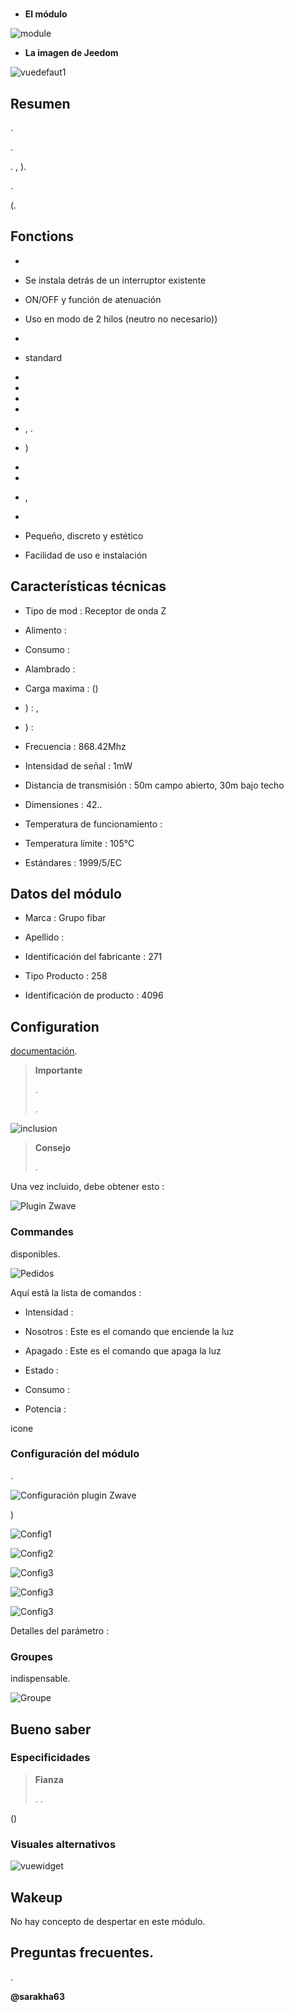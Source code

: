 # 

-   **El módulo**

![module](images/fibaro.fgd212/module.jpg)

-   **La imagen de Jeedom**

![vuedefaut1](images/fibaro.fgd212/vuedefaut1.jpg)

Resumen 
------



.



.





. ,
).



. 

(.

Fonctions
---------

-   

-   Se instala detrás de un interruptor existente

-   ON/OFF y función de atenuación

-   Uso en modo de 2 hilos (neutro no necesario))

-   

-   
    standard

-   

-   

-   

-   

-   ,
    .

-   )

-   
    

-   

-   ,
    

-   

-   Pequeño, discreto y estético

-   Facilidad de uso e instalación

Características técnicas
---------------------------

-   Tipo de mod : Receptor de onda Z

-   Alimento : 

-   Consumo : 

-   Alambrado : 

-   Carga maxima : 
    ()

-   ) : ,
    

-   ) : 

-   Frecuencia : 868.42Mhz

-   Intensidad de señal : 1mW

-   Distancia de transmisión : 50m campo abierto, 30m bajo techo

-   Dimensiones : 42..

-   Temperatura de funcionamiento : 

-   Temperatura límite : 105°C

-   Estándares : 
    1999/5/EC

Datos del módulo
-----------------

-   Marca : Grupo fibar

-   Apellido : 

-   Identificación del fabricante : 271

-   Tipo Producto : 258

-   Identificación de producto : 4096

Configuration
-------------



[documentación](https://doc.jeedom.com/es_ES/plugins/automation%20protocol/openzwave/).

> **Importante**
>
> 
> . 
> 
> .

![inclusion](images/fibaro.fgd212/inclusion.jpg)

> **Consejo**
>
> 
> 
> .

Una vez incluido, debe obtener esto :

![Plugin Zwave](images/fibaro.fgd212/information.jpg)

### Commandes


disponibles.

![Pedidos](images/fibaro.fgd212/commandes.jpg)

Aquí está la lista de comandos :

-   Intensidad : 
    

-   Nosotros : Este es el comando que enciende la luz

-   Apagado : Este es el comando que apaga la luz

-   Estado : 
    

-   Consumo : 
    

-   Potencia : 
    


icone

### Configuración del módulo



.

![Configuración plugin Zwave](images/plugin/bouton_configuration.jpg)


)

![Config1](images/fibaro.fgd212/config1.jpg)

![Config2](images/fibaro.fgd212/config2.jpg)

![Config3](images/fibaro.fgd212/config3.jpg)

![Config3](images/fibaro.fgd212/config4.jpg)

![Config3](images/fibaro.fgd212/config5.jpg)

Detalles del parámetro :



### Groupes


indispensable.

![Groupe](images/fibaro.fgd212/groupe.jpg)

Bueno saber
------------

### Especificidades

> **Fianza**
>
> 
> . 
> .



()

### Visuales alternativos

![vuewidget](images/fibaro.fgd212/vuewidget.jpg)

Wakeup
------

No hay concepto de despertar en este módulo.

Preguntas frecuentes.
------


.


**@sarakha63**
